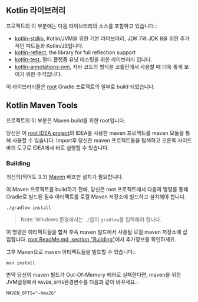 ## Kotlin 라이브러리

프로젝트의 이 부분에는 다음 라이브러리의 소스를 포함하고 있습니다.:

  - [kotlin-stdlib](stdlib), Kotlin/JVM을 위한 기본 라이브러리, JDK 7와 JDK 8을 위한 추가적인 파트들과 Kotlin/JS입니다.
  - [kotlin-reflect](reflect), the library for full reflection support
  - [kotlin-test](kotlin.test), 멀티 플랫폼 유닛 테스팅을 위한 라이브러리 입니다.
  - [kotlin-annotations-jvm](tools/kotlin-annotations-jvm), 자바 코드의 형식을 코틀린에서 사용할 때 더욱 좋게 보이기 위한 주석입니다. 
  
<!--  - [kotlin-annotations-android](tools/kotlin-annotations-android) -->

이 라이브러리들은 [root](../) Gradle 프로젝트의 일부로 build 되었습니다.


## Kotlin Maven Tools

<!-- TODO: Move to another root -->

프로젝트의 이 부분은 Maven build를 위한 root입니다. 

당신은 이 [root IDEA project](../ReadMe.md#working-in-idea)의 IDEA를 사용한 maven 프로젝트를 maven 모듈을 통해 사용할 수 있습니다. Import후 당신은 maven 프로젝트들을 탐색하고 오른쪽 사이드바의 도구로 IDEA에서 바로 실행할 수 있습니다.

### Building

최신의(적어도 3.3) [Maven](http://maven.apache.org/) 배포판 설치가 필요합니다. 

이 Maven 프로젝트를 build하기 전에, 당신은 root 프로젝트에서 다음의 명령를 통해 Gradle로 빌드된 필수 아티팩트를 로컬 Maven 저장소에 빌드하고 설치해야 합니다.

    ./gradlew install

> Note: Windows 환경에서는 `./`없이 `gradlew`를 입력해야 합니다.

이 명령은 아티팩트들을 합쳐 후속 maven 빌드에서 사용될 로컬 maven 저장소에 삽입합니다.
[root ReadMe.md, section "Building"](../ReadMe.md#building)에서 추가정보를 확인하세요.

    
그후 Maven으로 maven 아티팩트들을 빌드할 수 있습니다.:

    mvn install

만약 당신의 maven 빌드가 Out-Of-Memory 에러로 실패한다면, maven을 위한 JVM설정에서 `MAVEN_OPTS`환경변수를 다음과 같이 바꾸세요.:

    MAVEN_OPTS="-Xmx2G"

